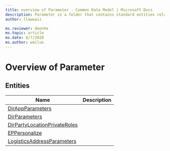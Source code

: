 ```yaml
---
title: overview of Parameter - Common Data Model | Microsoft Docs
description: Parameter is a folder that contains standard entities related to the Common Data Model.
author: llawwaii

ms.reviewer: deonhe
ms.topic: article
ms.date: 8/7/2020
ms.author: weiluo
---
```


# Overview of Parameter


## Entities

|Name|Description|
|---|---|
|[DirAppParameters](DirAppParameters.md)||
|[DirParameters](DirParameters.md)||
|[DirPartyLocationPrivateRoles](DirPartyLocationPrivateRoles.md)||
|[EPPersonalize](EPPersonalize.md)||
|[LogisticsAddressParameters](LogisticsAddressParameters.md)||
